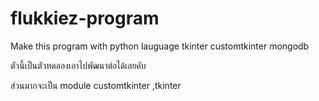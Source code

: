 # flukkiez-program

Make this  program with python lauguage
tkinter customtkinter mongodb

ตัวนี้เป็นตัวทดลองเอาไปพัฒนาต่อได้เลยคับ

ส่วนมากจะเป็น module customtkinter ,tkinter
